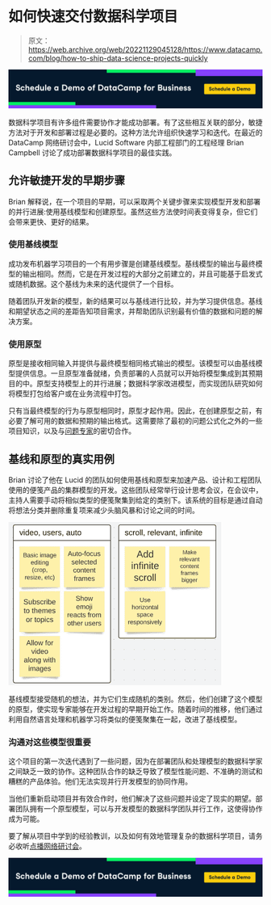 # 如何快速交付数据科学项目

> 原文：<https://web.archive.org/web/20221129045128/https://www.datacamp.com/blog/how-to-ship-data-science-projects-quickly>

[![](img/41149d2103b030ea389a25e19934df04.png)](https://web.archive.org/web/20220522133123/https://www.datacamp.com/groups/business)

数据科学项目有许多组件需要协作才能成功部署。有了这些相互关联的部分，敏捷方法对于开发和部署过程是必要的。这种方法允许组织快速学习和迭代。在最近的 DataCamp 网络研讨会中，Lucid Software 内部工程部门的工程经理 Brian Campbell 讨论了成功部署数据科学项目的最佳实践。

## 允许敏捷开发的早期步骤

Brian 解释说，在一个项目的早期，可以采取两个关键步骤来实现模型开发和部署的并行进展:使用基线模型和创建原型。虽然这些方法使时间表变得复杂，但它们会带来更快、更好的结果。

### 使用基线模型

成功发布机器学习项目的一个有用步骤是创建基线模型。基线模型的输出与最终模型的输出相同。然而，它是在开发过程的大部分之前建立的，并且可能基于启发式或随机数据。这个基线为未来的迭代提供了一个目标。

随着团队开发新的模型，新的结果可以与基线进行比较，并为学习提供信息。基线和期望状态之间的差距告知项目需求，并帮助团队识别最有价值的数据和问题的解决方案。

### 使用原型

原型是接收相同输入并提供与最终模型相同格式输出的模型。该模型可以由基线模型提供信息。一旦原型准备就绪，负责部署的人员就可以开始将模型集成到其预期目的中。原型支持模型上的并行进展；数据科学家改进模型，而实现团队研究如何将模型打包给客户或在业务流程中打包。

只有当最终模型的行为与原型相同时，原型才起作用。因此，在创建原型之前，有必要了解可用的数据和预期的输出格式。这需要除了最初的问题公式化之外的一些项目知识，以及与[问题专家](https://web.archive.org/web/20220522133123/https://www.datacamp.com/community/blog/3-types-of-collaborators-on-data-science-projects)的密切合作。

## 基线和原型的真实用例

Brian 讨论了他在 Lucid 的团队如何使用基线和原型来加速产品、设计和工程团队使用的便笺产品的集群模型的开发。这些团队经常举行设计思考会议，在会议中，主持人需要手动将相似类型的便笺聚集到给定的类别下。该系统的目标是通过自动将想法分类并删除重复项来减少头脑风暴和讨论之间的时间。

![](img/29c4bfc81142ba0af5897c4e86a1cefb.png)

基线模型接受随机的想法，并为它们生成随机的类别。然后，他们创建了这个模型的原型，使实现专家能够在开发过程的早期开始工作。随着时间的推移，他们通过利用自然语言处理和机器学习将类似的便笺聚集在一起，改进了基线模型。

### 沟通对这些模型很重要

这个项目的第一次迭代遇到了一些问题，因为在部署团队和处理模型的数据科学家之间缺乏一致的协作。这种团队合作的缺乏导致了模型性能问题、不准确的测试和糟糕的产品体验。他们无法实现并行开发模型的协同作用。

当他们重新启动项目并有效合作时，他们解决了这些问题并设定了现实的期望。部署团队拥有一个原型模型，可以与开发模型的数据科学团队并行工作，这使得协作成为可能。

要了解从项目中学到的经验教训，以及如何有效地管理复杂的数据科学项目，请务必收听[点播网络研讨会](https://web.archive.org/web/20220522133123/https://www.datacamp.com/resources/webinars/manage-data-science-projects-effectively)。

[![](img/41149d2103b030ea389a25e19934df04.png)](https://web.archive.org/web/20220522133123/https://www.datacamp.com/groups/business)